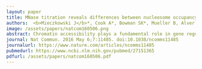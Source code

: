 ```yaml
---
layout: paper
title: MNase titration reveals differences between nucleosome occupancy and chromatin accessibility
authors:  <b>Mieczkowski J</b>*, Cook A*, Bowman SK*, Mueller B, Alver BH, Kundu S, Deaton AM, Urban JA, Larschan E, Park PJ, Kingston RE, Tolstorukov MY
image: /assets/papers/natcom160506.png
abstract: Chromatin accessibility plays a fundamental role in gene regulation. Nucleosome placement, usually measured by quantifying protection of DNA from enzymatic digestion, can regulate accessibility. We introduce a metric that uses micrococcal nuclease (MNase) digestion in a novel manner to measure chromatin accessibility by combining information from several digests of increasing depths. This metric, MACC (MNase accessibility), quantifies the inherent heterogeneity of nucleosome accessibility in which some nucleosomes are seen preferentially at high MNase and some at low MNase. MACC interrogates each genomic locus, measuring both nucleosome location and accessibility in the same assay. MACC can be performed either with or without a histone immunoprecipitation step, and thereby compares histone and non-histone protection. We find that changes in accessibility at enhancers, promoters and other regulatory regions do not correlate with changes in nucleosome occupancy. Moreover, high nucleosome occupancy does not necessarily preclude high accessibility, which reveals novel principles of chromatin regulation.
journal: Nat Commun. 2016 May 6;7:11485. doi:10.1038/ncomms11485
journalurl: https://www.nature.com/articles/ncomms11485
pubmedurl: https://www.ncbi.nlm.nih.gov/pubmed/27151365
pdfurl: /assets/papers/natcom160506.pdf
---
```



